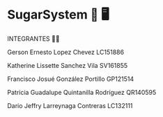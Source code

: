# SugarSystem 🐰 🖥️


INTEGRANTES 👨‍💻

Gerson Ernesto Lopez Chevez LC151886

Katherine Lissette Sanchez Vila SV161855

Francisco Josué González Portillo GP121514

Patricia Guadalupe Quintanilla Rodríguez QR140595

Dario Jeffry Larreynaga Contreras LC132111
